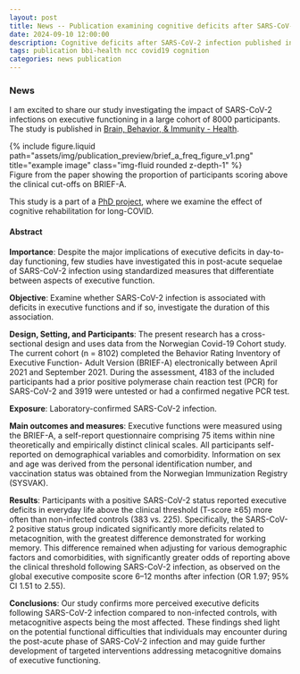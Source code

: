 ```yaml
---
layout: post
title: News -- Publication examining cognitive deficits after SARS-CoV-2 infection
date: 2024-09-10 12:00:00
description: Cognitive deficits after SARS-CoV-2 infection published in Brain, Behavior, & Immunity - Health
tags: publication bbi-health ncc covid19 cognition
categories: news publication
---
```


### News

I am excited to share our study investigating the impact of SARS-CoV-2 infections on executive functioning in a large cohort of 8000 participants. The study is published in [Brain, Behavior, & Immunity - Health](https://www-sciencedirect-com.ezproxy.uio.no/science/article/pii/S2666354624001352).

<div class="row">
    <div class="col-sm mt-3 mt-md-0">
        {% include figure.liquid path="assets/img/publication_preview/brief_a_freq_figure_v1.png" title="example image" class="img-fluid rounded z-depth-1" %}
    </div>
</div>
<div class="caption">
    Figure from the paper showing the proportion of participants scoring above the clinical cut-offs on BRIEF-A.
</div>

This study is a part of a [PhD project](https://www-sciencedirect-com.ezproxy.uio.no/science/article/pii/S1551714422002816), where we examine the effect of cognitive rehabilitation for long-COVID.

#### Abstract

**Importance**: Despite the major implications of executive deficits in day-to-day functioning, few studies have investigated this in post-acute sequelae of SARS-CoV-2 infection using standardized measures that differentiate between aspects of executive function.

**Objective**: Examine whether SARS-CoV-2 infection is associated with deficits in executive functions and if so, investigate the duration of this association.

**Design, Setting, and Participants**: The present research has a cross-sectional design and uses data from the Norwegian Covid-19 Cohort study. The current cohort (n = 8102) completed the Behavior Rating Inventory of Executive Function- Adult Version (BRIEF-A) electronically between April 2021 and September 2021. During the assessment, 4183 of the included participants had a prior positive polymerase chain reaction test (PCR) for SARS-CoV-2 and 3919 were untested or had a confirmed negative PCR test.

**Exposure**: Laboratory-confirmed SARS-CoV-2 infection.

**Main outcomes and measures**: Executive functions were measured using the BRIEF-A, a self-report questionnaire comprising 75 items within nine theoretically and empirically distinct clinical scales. All participants self-reported on demographical variables and comorbidity. Information on sex and age was derived from the personal identification number, and vaccination status was obtained from the Norwegian Immunization Registry (SYSVAK).

**Results**: Participants with a positive SARS-CoV-2 status reported executive deficits in everyday life above the clinical threshold (T-score ≥65) more often than non-infected controls (383 vs. 225). Specifically, the SARS-CoV-2 positive status group indicated significantly more deficits related to metacognition, with the greatest difference demonstrated for working memory. This difference remained when adjusting for various demographic factors and comorbidities, with significantly greater odds of reporting above the clinical threshold following SARS-CoV-2 infection, as observed on the global executive composite score 6–12 months after infection (OR 1.97; 95% CI 1.51 to 2.55).

**Conclusions**: Our study confirms more perceived executive deficits following SARS-CoV-2 infection compared to non-infected controls, with metacognitive aspects being the most affected. These findings shed light on the potential functional difficulties that individuals may encounter during the post-acute phase of SARS-CoV-2 infection and may guide further development of targeted interventions addressing metacognitive domains of executive functioning.
